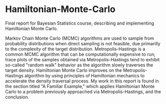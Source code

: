 # Hamiltonian-Monte-Carlo
Final report for Bayesian Statistics course, describing and implementing Hamiltonian Monte Carlo.

Markov Chain Monte Carlo (MCMC) algorithms are used to sample from probability distributions when direct sampling is not feasible, due primarilly to the complexity of the target distribution. Metropolis-Hastings is a common MCMC algorithm that can be computationally expensive to run; trace plots of the samples obtained via Metropolis-Hastings tend to exhibit so-called "random walk" behavior as the algorithm slowly traverses the target density. Hamiltonian Monte Carlo improves on the Metropolis-Hastings algorithm by using principles of Hamiltonian mechanics to accelerate the density traversal process. My work in this report is found in the section titled "A Familiar Example," which applies Hamiltonian Monte Carlo to a problem previously approached via Metropolis-Hastings, and the conclusion.

